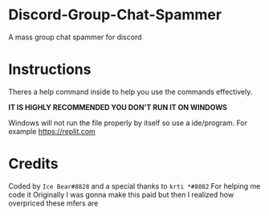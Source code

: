 # Discord-Group-Chat-Spammer
A mass group chat spammer for discord
# Instructions
Theres a help command inside to help you use the commands effectively.

**IT IS HIGHLY RECOMMENDED YOU DON'T RUN IT ON WINDOWS**

Windows will not run the file properly by itself so use a ide/program. For example https://replit.com
# Credits
Coded by `Ice Bear#8828` and a special thanks to `krti *#8082`
For helping me code it
Originally I was gonna make this paid but then I realized how overpriced these mfers are
